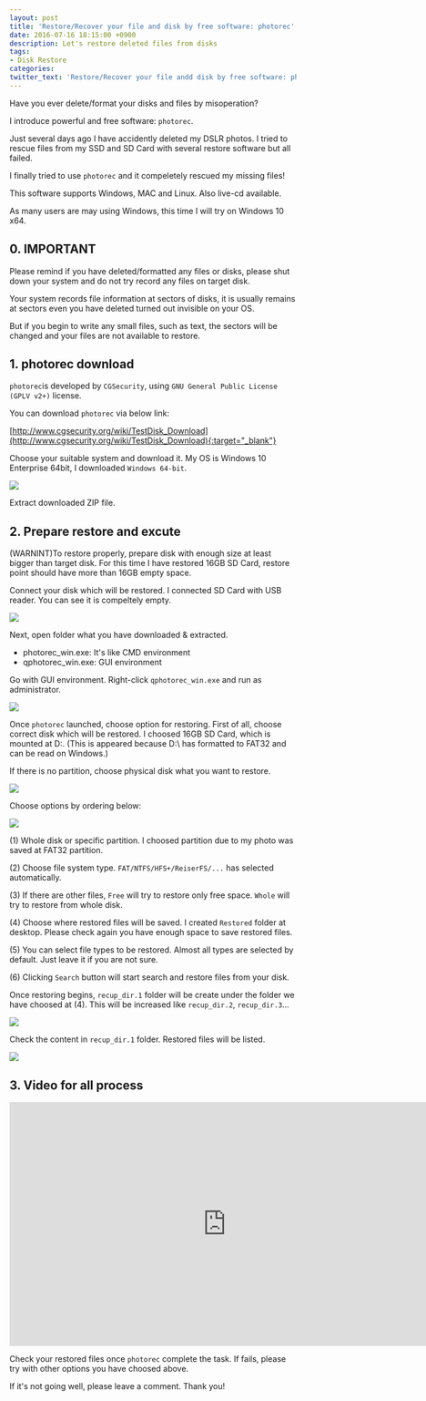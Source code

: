 ```yaml
---
layout: post
title: 'Restore/Recover your file and disk by free software: photorec'
date: 2016-07-16 18:15:00 +0900
description: Let's restore deleted files from disks
tags:
- Disk Restore
categories:
twitter_text: 'Restore/Recover your file andd disk by free software: photorec'
---
```


Have you ever delete/format your disks and files by misoperation?

I introduce powerful and free software: `photorec`.

Just several days ago I have accidently deleted my DSLR photos. I tried to rescue files from my SSD and SD Card with several restore software but all failed.

I finally tried to use `photorec` and it compeletely rescued my missing files!

This software supports Windows, MAC and Linux. Also live-cd available.

As many users are may using Windows, this time I will try on Windows 10 x64.


## 0. IMPORTANT

Please remind if you have deleted/formatted any files or disks, please shut down your system and do not try record any files on target disk.

Your system records file information at sectors of disks, it is usually remains at sectors even you have deleted turned out invisible on your OS.

But if you begin to write any small files, such as text, the sectors will be changed and your files are not available to restore.

## 1. photorec download

`photorec`is developed by `CGSecurity`, using `GNU General Public License (GPLV v2+)` license.

You can download `photorec` via below link:

[http://www.cgsecurity.org/wiki/TestDisk_Download](http://www.cgsecurity.org/wiki/TestDisk_Download){:target="_blank"}

Choose your suitable system and download it. My OS is Windows 10 Enterprise 64bit, I downloaded `Windows 64-bit`.

<a href="https://googledrive.com/host/0Bw2KEQNBe4nMZW91OWJNZ2lmX0k/img-2016-0716-001.png" data-lightbox="354"><img src="https://googledrive.com/host/0Bw2KEQNBe4nMZW91OWJNZ2lmX0k/img-2016-0716-001.png"></a>

Extract downloaded ZIP file.

## 2. Prepare restore and excute

(WARNINT)To restore properly, prepare disk with enough size at least bigger than target disk. For this time I have restored 16GB SD Card, restore point should have more than 16GB empty space.

Connect your disk which will be restored. I connected SD Card with USB reader. You can see it is compeltely empty.

<a href="https://googledrive.com/host/0Bw2KEQNBe4nMZW91OWJNZ2lmX0k/img-2016-0716-002.png" data-lightbox="354"><img src="https://googledrive.com/host/0Bw2KEQNBe4nMZW91OWJNZ2lmX0k/img-2016-0716-002.png"></a>

Next, open folder what you have downloaded & extracted.

* photorec_win.exe: It's like CMD environment
* qphotorec_win.exe: GUI environment

Go with GUI environment. Right-click `qphotorec_win.exe` and run as administrator.

<a href="https://googledrive.com/host/0Bw2KEQNBe4nMZW91OWJNZ2lmX0k/img-2016-0716-003.png" data-lightbox="354"><img src="https://googledrive.com/host/0Bw2KEQNBe4nMZW91OWJNZ2lmX0k/img-2016-0716-003.png"></a>

Once `photorec` launched, choose option for restoring. First of all, choose correct disk which will be restored. I choosed 16GB SD Card, which is mounted at D:\. (This is appeared because D:\ has formatted to FAT32 and can be read on Windows.)

If there is no partition, choose physical disk what you want to restore.

<a href="https://googledrive.com/host/0Bw2KEQNBe4nMZW91OWJNZ2lmX0k/img-2016-0716-004.png" data-lightbox="354"><img src="https://googledrive.com/host/0Bw2KEQNBe4nMZW91OWJNZ2lmX0k/img-2016-0716-004.png"></a>

Choose options by ordering below:

<a href="https://googledrive.com/host/0Bw2KEQNBe4nMZW91OWJNZ2lmX0k/img-2016-0716-005.png" data-lightbox="354"><img src="https://googledrive.com/host/0Bw2KEQNBe4nMZW91OWJNZ2lmX0k/img-2016-0716-005.png"></a>

(1) Whole disk or specific partition. I choosed partition due to my photo was saved at FAT32 partition.

(2) Choose file system type. `FAT/NTFS/HFS+/ReiserFS/...` has selected automatically.

(3) If there are other files, `Free` will try to restore only free space. `Whole` will try to restore from whole disk.

(4) Choose where restored files will be saved. I created `Restored` folder at desktop. Please check again you have enough space to save restored files.

(5) You can select file types to be restored. Almost all types are selected by default. Just leave it if you are not sure.

(6) Clicking `Search` button will start search and restore files from your disk.

Once restoring begins, `recup_dir.1` folder will be create under the folder we have choosed at (4). This will be increased like `recup_dir.2`, `recup_dir.3`... 

<a href="https://googledrive.com/host/0Bw2KEQNBe4nMZW91OWJNZ2lmX0k/img-2016-0716-007.png" data-lightbox="354"><img src="https://googledrive.com/host/0Bw2KEQNBe4nMZW91OWJNZ2lmX0k/img-2016-0716-007.png"></a>

Check the content in `recup_dir.1` folder. Restored files will be listed.

<a href="https://googledrive.com/host/0Bw2KEQNBe4nMZW91OWJNZ2lmX0k/img-2016-0716-008.png" data-lightbox="354"><img src="https://googledrive.com/host/0Bw2KEQNBe4nMZW91OWJNZ2lmX0k/img-2016-0716-008.png"></a>


## 3. Video for all process

<iframe width="760" height="428" src="https://www.youtube.com/embed/qCockwt51Yo" frameborder="0" allowfullscreen></iframe>

Check your restored files once `photorec` complete the task. If fails, please try with other options you have choosed above.

If it's not going well, please leave a comment. Thank you!
